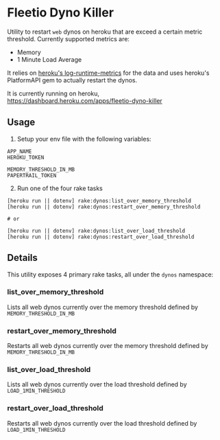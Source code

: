 # Fleetio Dyno Killer
Utility to restart `web` dynos on heroku that are exceed a certain metric threshold. Currently supported metrics are:
* Memory
* 1 Minute Load Average

It relies on [heroku's log-runtime-metrics](https://devcenter.heroku.com/articles/log-runtime-metrics) for the data and uses heroku's PlatformAPI gem to actually restart the dynos.

It is currently running on heroku, https://dashboard.heroku.com/apps/fleetio-dyno-killer


## Usage
1. Setup your env file with the following variables:
```
APP_NAME
HEROKU_TOKEN

MEMORY_THRESHOLD_IN_MB
PAPERTRAIL_TOKEN
```

2. Run one of the four rake tasks
```
[heroku run || dotenv] rake:dynos:list_over_memory_threshold
[heroku run || dotenv] rake:dynos:restart_over_memory_threshold

# or

[heroku run || dotenv] rake:dynos:list_over_load_threshold
[heroku run || dotenv] rake:dynos:restart_over_load_threshold
```

## Details

This utility exposes 4 primary rake tasks, all under the `dynos` namespace:

### list_over_memory_threshold
Lists all web dynos currently over the memory threshold defined by `MEMORY_THRESHOLD_IN_MB`
### restart_over_memory_threshold
Restarts all web dynos currently over the memory threshold defined by `MEMORY_THRESHOLD_IN_MB`
### list_over_load_threshold
Lists all web dynos currently over the load threshold defined by `LOAD_1MIN_THRESHOLD`
### restart_over_load_threshold
Restarts all web dynos currently over the load threshold defined by `LOAD_1MIN_THRESHOLD`
